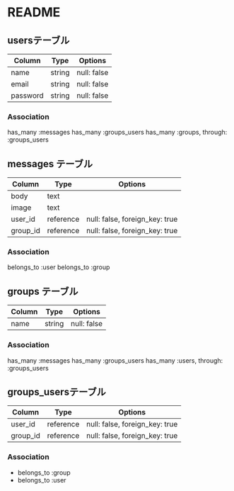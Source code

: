 # README

## usersテーブル
|Column|Type|Options|
|------|----|-------|
|name|string|null: false
|email|string|null: false
|password|string|null: false
### Association
has_many :messages
has_many :groups_users
has_many :groups, through: :groups_users

## messages テーブル
|Column|Type|Options|
|------|----|-------|
|body|text|
|image|text|
|user_id|reference|null: false, foreign_key: true
|group_id|reference|null: false, foreign_key: true
### Association
belongs_to :user
belongs_to :group

## groups テーブル
|Column|Type|Options|
|------|----|-------|
|name|string|null: false
### Association
has_many :messages 
has_many :groups_users
has_many :users, through: :groups_users

## groups_usersテーブル
|Column|Type|Options|
|------|----|-------|
|user_id|reference|null: false, foreign_key: true|
|group_id|reference|null: false, foreign_key: true|
### Association
- belongs_to :group
- belongs_to :user
